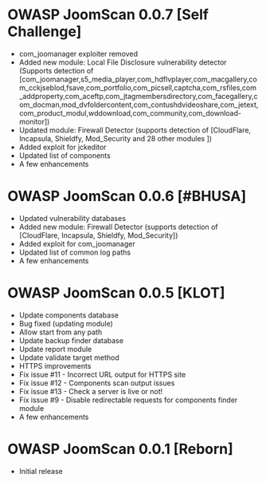 OWASP JoomScan 0.0.7 [Self Challenge]
============
* com_joomanager exploiter removed
* Added new module: Local File Disclosure vulnerability detector (Supports detection of [com_joomanager,s5_media_player,com_hdflvplayer,com_macgallery,com_cckjseblod,fsave,com_portfolio,com_picsell,captcha,com_rsfiles,com_addproperty,com_aceftp,com_jtagmembersdirectory,com_facegallery,com_docman,mod_dvfoldercontent,com_contushdvideoshare,com_jetext,com_product_modul,wddownload,com_community,com_download-monitor])
* Updated  module: Firewall Detector (supports detection of [CloudFlare, Incapsula, Shieldfy, Mod_Security and 28 other modules ])
* Added exploit for jckeditor
* Updated list of components
* A few enhancements

OWASP JoomScan 0.0.6 [#BHUSA]
============
* Updated vulnerability databases
* Added new module: Firewall Detector (supports detection of [CloudFlare, Incapsula, Shieldfy, Mod_Security])
* Added exploit for com_joomanager
* Updated list of common log paths
* A few enhancements

OWASP JoomScan 0.0.5 [KLOT]
============
* Update components database
* Bug fixed (updating module)
* Allow start from any path
* Update backup finder database
* Update report module
* Update validate target method 
* HTTPS improvements
* Fix issue #11 - Incorrect URL output for HTTPS site
* Fix issue #12 - Components scan output issues
* Fix issue #13 - Check a server is live or not!
* Fix issue #9 - Disable redirectable requests for components finder module
* A few enhancements

OWASP JoomScan 0.0.1 [Reborn]
============
* Initial release
